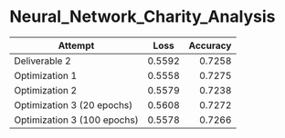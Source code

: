 # Neural_Network_Charity_Analysis



| Attempt         | Loss   | Accuracy |
| --------------- |:------:| --------:|
| Deliverable 2   | 0.5592 | 0.7258   |
| Optimization 1  | 0.5558 | 0.7275   |
| Optimization 2  | 0.5579 | 0.7238   |
| Optimization 3 (20 epochs) | 0.5608| 0.7272 |
| Optimization 3 (100 epochs) | 0.5578| 0.7266 |